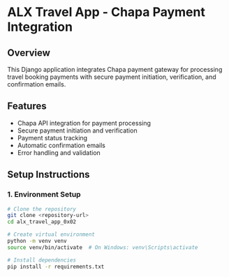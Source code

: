# ALX Travel App - Chapa Payment Integration

## Overview
This Django application integrates Chapa payment gateway for processing travel booking payments with secure payment initiation, verification, and confirmation emails.

## Features
- Chapa API integration for payment processing
- Secure payment initiation and verification
- Payment status tracking
- Automatic confirmation emails
- Error handling and validation

## Setup Instructions

### 1. Environment Setup
```bash
# Clone the repository
git clone <repository-url>
cd alx_travel_app_0x02

# Create virtual environment
python -m venv venv
source venv/bin/activate  # On Windows: venv\Scripts\activate

# Install dependencies
pip install -r requirements.txt
